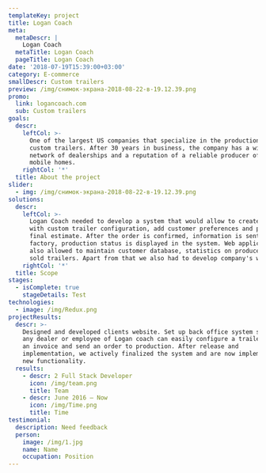 ```yaml
---
templateKey: project
title: Logan Coach
meta:
  metaDescr: |
    Logan Coach
  metaTitle: Logan Coach
  pageTitle: Logan Coach
date: '2018-07-19T15:39:00+03:00'
category: E-commerce
smallDescr: Custom trailers
preview: /img/снимок-экрана-2018-08-22-в-19.12.39.png
promo:
  link: logancoach.com
  sub: Custom trailers
goals:
  descr:
    leftCol: >-
      One of the largest US companies that specialize in the production of
      custom trailers. After 30 years in business, the company has a wide
      network of dealerships and a reputation of a reliable producer of unique
      mobile homes.
    rightCol: '*'
  title: About the project
slider:
  - img: /img/снимок-экрана-2018-08-22-в-19.12.39.png
solutions:
  descr:
    leftCol: >-
      Logan Coach needed to develop a system that would allow to create orders
      with custom trailer configuration, add customer preferences and provide
      final estimate. After the order is confirmed, information is sent to the
      factory, production status is displayed in the system. Web application
      also allowed to maintain customer database, statistics on produced and
      sold trailers. Apart from that we also had to develop company's web site.
    rightCol: '*'
  title: Scope
stages:
  - isComplete: true
    stageDetails: Test
technologies:
  - image: /img/Redux.png
projectResults:
  descr: >-
    Designed and developed clients website. Set up back office system so that
    any dealer or employee of Logan coach can easily configure a trailer, issue
    an invoice and send an order to production. After release and
    implementation, we actively finalized the system and are now implementing
    new functionality.
  results:
    - descr: 2 Full Stack Developer
      icon: /img/team.png
      title: Team
    - descr: June 2016 — Now
      icon: /img/Time.png
      title: Time
testimonial:
  description: Need feedback
  person:
    image: /img/1.jpg
    name: Name
    occupation: Position
---
```


